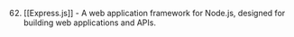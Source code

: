 62. [[Express.js]] - A web application framework for Node.js, designed for building web applications and APIs.